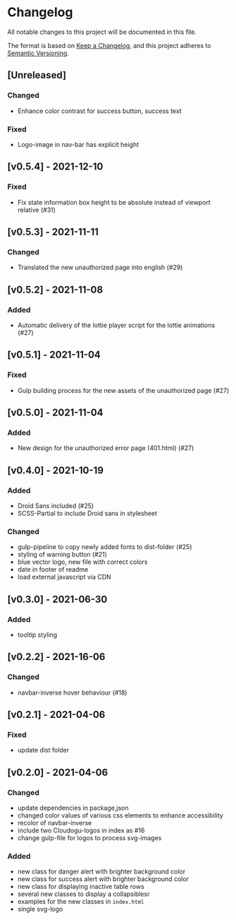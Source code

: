 # Changelog
All notable changes to this project will be documented in this file.

The format is based on [Keep a Changelog](https://keepachangelog.com/en/1.0.0/),
and this project adheres to [Semantic Versioning](https://semver.org/spec/v2.0.0.html).

## [Unreleased]
### Changed
- Enhance color contrast for success button, success text

### Fixed
- Logo-image in nav-bar has explicit height

## [v0.5.4] - 2021-12-10
### Fixed
- Fix state information box height to be absolute instead of viewport relative (#31)

## [v0.5.3] - 2021-11-11
### Changed
- Translated the new unauthorized page into english (#29)

## [v0.5.2] - 2021-11-08
### Added
- Automatic delivery of the lottie player script for the lottie animations (#27)

## [v0.5.1] - 2021-11-04
### Fixed
- Gulp building process for the new assets of the unauthorized page (#27)

## [v0.5.0] - 2021-11-04
### Added
- New design for the unauthorized error page (401.html) (#27)

## [v0.4.0] - 2021-10-19
### Added
- Droid Sans included (#25)
- SCSS-Partial to include Droid sans in stylesheet

### Changed
- gulp-pipeline to copy newly added fonts to dist-folder (#25)
- styling of warning button (#21)
- blue vector logo, new file with correct colors
- date in footer of readme
- load external javascript via CDN

## [v0.3.0] - 2021-06-30
### Added
- tooltip styling

## [v0.2.2] - 2021-16-06
### Changed
- navbar-inverse hover behaviour (#18)

## [v0.2.1] - 2021-04-06
### Fixed
- update dist folder


## [v0.2.0] - 2021-04-06
### Changed
- update dependencies in package,json
- changed color values of various css elements to enhance accessibility
- recolor of navbar-inverse
- include two Cloudogu-logos in index as #16
- change gulp-file for logos to process svg-images

### Added
- new class for danger alert with brighter background color
- new class for success alert with brighter background color
- new class for displaying inactive table rows
- several new classes to display a collapsiblesr    
- examples for the new classes in `index.html`
- single svg-logo
